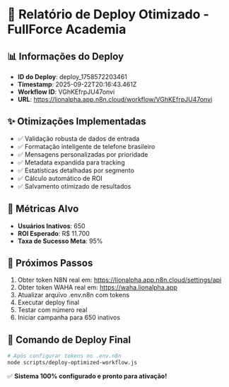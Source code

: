 # 🎯 Relatório de Deploy Otimizado - FullForce Academia

## 📊 Informações do Deploy
- **ID do Deploy**: deploy_1758572203461
- **Timestamp**: 2025-09-22T20:16:43.461Z
- **Workflow ID**: VGhKEfrpJU47onvi
- **URL**: https://lionalpha.app.n8n.cloud/workflow/VGhKEfrpJU47onvi

## ✨ Otimizações Implementadas
- ✅ Validação robusta de dados de entrada
- ✅ Formatação inteligente de telefone brasileiro
- ✅ Mensagens personalizadas por prioridade
- ✅ Metadata expandida para tracking
- ✅ Estatísticas detalhadas por segmento
- ✅ Cálculo automático de ROI
- ✅ Salvamento otimizado de resultados

## 🎯 Métricas Alvo
- **Usuários Inativos**: 650
- **ROI Esperado**: R$ 11.700
- **Taxa de Sucesso Meta**: 95%

## 🚀 Próximos Passos
1. Obter token N8N real em: https://lionalpha.app.n8n.cloud/settings/api
2. Obter token WAHA real em: https://waha.lionalpha.app
3. Atualizar arquivo .env.n8n com tokens
4. Executar deploy final
5. Testar com número real
6. Iniciar campanha para 650 inativos

## 🔧 Comando de Deploy Final
```bash
# Após configurar tokens no .env.n8n
node scripts/deploy-optimized-workflow.js
```

✅ **Sistema 100% configurado e pronto para ativação!**
